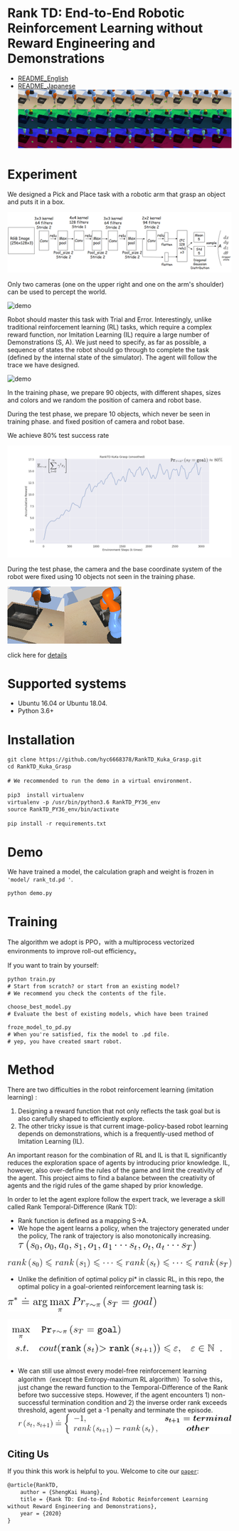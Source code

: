 # Rank TD: End-to-End Robotic Reinforcement Learning without Reward Engineering and Demonstrations

 - [README_English](./readme_En.md) 
 - [README_Japanese](./readme_Jp.md)
![obs_sequence](./img/obs_sequence.png)

Experiment
============
We designed a Pick and Place task with a robotic arm that grasp an object and puts it in a box.



![Actor网络架构](./img/actor.png)


Only two cameras (one on the upper right and one on the arm's shoulder) can be used to percept the world.

![demo](./img/RankTD_kuka_demo.gif)

Robot should master this task with Trial and Error. 
Interestingly, unlike traditional reinforcement learning (RL) tasks, which require a complex reward function, 
nor Imitation Learning (IL) require a large number of Demonstrations (S, A). We just need to specify, as far as possible, a sequence of states the robot should go through to complete the task (defined by the internal state of the simulator). 
The agent will follow the trace we have designed.


![demo](./img/RankTD_kuka_demo.gif)

In the training phase, we prepare 90 objects, with different shapes, sizes and colors
and we random the position of camera and robot base.

During the test phase, we prepare 10 objects, which never be seen in training phase.
and fixed position of camera and robot base.

We achieve 80% test success rate

![learning_curve](./img/RankTD_learning_curve.png)


During the test phase, the camera and the base coordinate system of the robot were fixed using 10 objects not seen in the training phase.

![观测图像](./img/obs.png)



click here for [details](./doc/robomech_RM20-0006.pdf)





Supported systems
============

- Ubuntu 16.04 or Ubuntu 18.04.
- Python 3.6+

Installation
============

    git clone https://github.com/hyc6668378/RankTD_Kuka_Grasp.git
    cd RankTD_Kuka_Grasp
    
    # We recommended to run the demo in a virtual environment.
    
	pip3  install virtualenv
	virtualenv -p /usr/bin/python3.6 RankTD_PY36_env
	source RankTD_PY36_env/bin/activate
	
	pip install -r requirements.txt


Demo
============

We have trained a model, the calculation graph and weight is frozen in `'model/ rank_td.pd '`.

```shell
python demo.py
```


Training
============
The algorithm we adopt is PPO，with a multiprocess vectorized environments to improve roll-out efficiency。


If you want to train by yourself:

```shell
python train.py  
# Start from scratch? or start from an existing model?
# We recommend you check the contents of the file.
```

```shell
choose_best_model.py
# Evaluate the best of existing models, which have been trained
```


```shell
froze_model_to_pd.py
# When you're satisfied, fix the model to .pd file.
# yep, you have created smart robot.
```



Method
============
There are two difficulties in the robot reinforcement learning (imitation learning) :

1. Designing a reward function that not only reflects the task goal but is also carefully shaped to efficiently explore.
2. The other tricky issue is that current image-policy-based robot learning depends on demonstrations, which is a frequently-used method of Imitation Learning (IL).

An important reason for the combination of RL and IL is that IL significantly reduces the exploration space of agents by introducing prior knowledge. IL, however, also over-define the rules of the game and limit the creativity of the agent. This project aims to find a balance between the creativity of agents and the rigid rules of the game shaped by prior knowledge.


In order to let the agent explore follow the expert track, we leverage a skill called Rank Temporal-Difference (Rank TD):


 - Rank function is defined as a mapping  S->A.
 - We hope the agent learns a policy, when the trajectory generated under the policy, The rank of trajectory is also monotonically increasing.
![policy](./img/trance.gif)

![policy](./img/rank.gif)


 -  Unlike the definition of optimal policy pi* in classic RL, in this repo, the optimal policy in a goal-oriented reinforcement learning task is:

![policy](./img/policy.gif)

![optimize](./img/optimize.png)


 -  We can still use almost every model-free reinforcement learning algorithm（except the Entropy-maximum RL algorithm）To solve this，just change the reward function to the Temporal-Difference of the Rank before two successive steps. However, if the agent encounters 1) non-successful termination condition and 2) the inverse order rank exceeds threshold, agent would get a -1 penalty and terminate the episode.
![reward](./img/rankTD_reward.gif)


Citing Us
------------------
If you think this work is helpful to you. Welcome to cite our [`paper`](./doc/robomech_RM20-0006.pdf):

```
@article{RankTD,
    author = {ShengKai Huang},
    title = {Rank TD: End-to-End Robotic Reinforcement Learning without Reward Engineering and Demonstrations},
    year = {2020}
}
```
